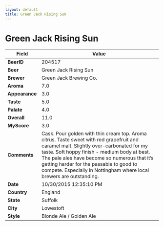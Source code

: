 ```yaml
---
layout: default
title: Green Jack Rising Sun
---
```


# Green Jack Rising Sun

| Field         | Value     |
|---------------|-----------|
| **BeerID** | 204517 |
| **Beer** | Green Jack Rising Sun |
| **Brewer** | Green Jack Brewing Co. |
| **Aroma** | 7.0 |
| **Appearance** | 3.0 |
| **Taste** | 5.0 |
| **Palate** | 4.0 |
| **Overall** | 11.0 |
| **MyScore** | 3.0 |
| **Comments** | Cask. Pour golden with thin cream top. Aroma citrus. Taste sweet with red grapefruit and caramel malt. Slightly over-carbonated for my taste. Soft hoppy finish - medium body at best. The pale ales have become so numerous that it’s getting harder for the passable to good to compete. Especially in Nottingham where local brewers are outstanding.  |
| **Date** | 10/30/2015 12:35:10 PM |
| **Country** | England |
| **State** | Suffolk |
| **City** | Lowestoft |
| **Style** | Blonde Ale / Golden Ale |
